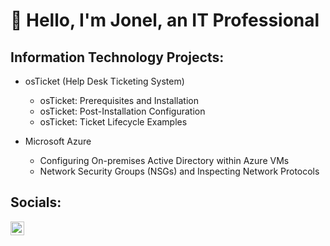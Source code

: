 # 👋 Hello, I'm Jonel, an IT Professional
## Information Technology Projects:
- osTicket (Help Desk Ticketing System)
  - osTicket: Prerequisites and Installation
  - osTicket: Post-Installation Configuration
  - osTicket: Ticket Lifecycle Examples
 
- Microsoft Azure
  - Configuring On-premises Active Directory within Azure VMs
  - Network Security Groups (NSGs) and Inspecting Network Protocols

## Socials:
<a href="https://www.linkedin.com/in/jonel-briones-64bb8521b" rel="nofollow" target="blank"><img align="left" alt="Jonel | LinkedIn" width="22px" src="https://user-images.githubusercontent.com/90445143/230379438-6243006a-2981-4e90-9968-457c9f20e026.png" style="max-width: 100%;"></a>
